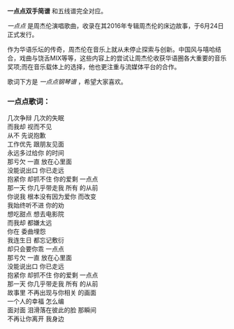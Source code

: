 

**一点点双手简谱** 和五线谱完全对应。

_一点点_ 是周杰伦演唱歌曲，收录在其2016年专辑周杰伦的床边故事，于6月24日正式发行。

作为华语乐坛的传奇，周杰伦在音乐上就从未停止探索与创新。中国风与嘻哈结合，戏曲与饶舌MIX等等，这些内容上的尝试让周杰伦收获华语圈各大重要的音乐奖项;而在音乐载体上的选择，他也更注重与流媒体平台的合作。

歌词下方是 _一点点钢琴谱_ ，希望大家喜欢。

### 一点点歌词：

几次争辩 几次的失眠  
而我却 视而不见  
从不 先说抱歉  
工作优先 跟朋友见面  
永远多过给你 的时间  
那亏欠 一直 放在心里面  
没能说出口 你已走远  
抱紧你 却抓不住 你的爱剩 一点点  
那一天 你几乎带走我 所有 的从前  
你说我 根本没有因为爱你 而改变  
我始终听不进 你的劝  
想吃甜点 想去电影院  
而我却 都嫌太远  
你在 委曲埋怨  
我连生日 都忘记敷衍  
却只会要你乖 一点点  
那亏欠 一直 放在心里面  
没能说出口 你已走远  
抱紧你 却抓不住 你的爱剩 一点点  
那一天 你几乎带走我 所有 的从前  
故事里 不再出现与你相关 的画面  
一个人的幸福 怎么编  
面对面 泪滑落在彼此的脸 那瞬间  
不再让你离开 我身边


